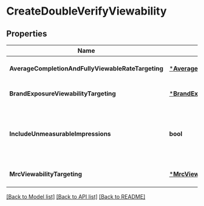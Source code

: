 # CreateDoubleVerifyViewability

## Properties
Name | Type | Description | Notes
------------ | ------------- | ------------- | -------------
**AverageCompletionAndFullyViewableRateTargeting** | [***AverageCompletionAndFullyViewableRateTargetingType**](AverageCompletionAndFullyViewableRateTargetingType.md) |  | [optional] [default to null]
**BrandExposureViewabilityTargeting** | [***BrandExposureViewabilityTargetingType**](BrandExposureViewabilityTargetingType.md) |  | [optional] [default to null]
**IncludeUnmeasurableImpressions** | **bool** | Set to true to include impressions where impressions can&#x27;t be measured. | [optional] [default to null]
**MrcViewabilityTargeting** | [***MrcViewabilityTargetingType**](MrcViewabilityTargetingType.md) |  | [optional] [default to null]

[[Back to Model list]](../README.md#documentation-for-models) [[Back to API list]](../README.md#documentation-for-api-endpoints) [[Back to README]](../README.md)

